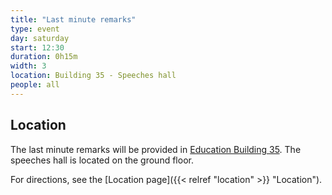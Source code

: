 ```yaml
---
title: "Last minute remarks"
type: event
day: saturday
start: 12:30
duration: 0h15m
width: 3
location: Building 35 - Speeches hall
people: all
---
```


## Location
The last minute remarks will be provided in [Education Building 35](https://map.tudelftcampus.nl/poi/education-building-35/).
The speeches hall is located on the ground floor.

For directions, see the [Location page]({{< relref "location" >}} "Location").
